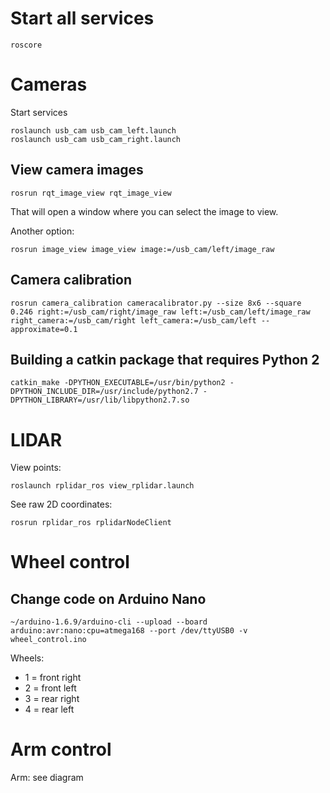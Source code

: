 

# Start all services

```
roscore
```

# Cameras

Start services

```
roslaunch usb_cam usb_cam_left.launch
roslaunch usb_cam usb_cam_right.launch
```

## View camera images

```
rosrun rqt_image_view rqt_image_view
```

That will open a window where you can select the image to view.

Another option:

```
rosrun image_view image_view image:=/usb_cam/left/image_raw
```


## Camera calibration

```
rosrun camera_calibration cameracalibrator.py --size 8x6 --square 0.246 right:=/usb_cam/right/image_raw left:=/usb_cam/left/image_raw right_camera:=/usb_cam/right left_camera:=/usb_cam/left --approximate=0.1
```

## Building a catkin package that requires Python 2

```
catkin_make -DPYTHON_EXECUTABLE=/usr/bin/python2 -DPYTHON_INCLUDE_DIR=/usr/include/python2.7 -DPYTHON_LIBRARY=/usr/lib/libpython2.7.so
```

# LIDAR

View points:

```
roslaunch rplidar_ros view_rplidar.launch
```

See raw 2D coordinates:

```
rosrun rplidar_ros rplidarNodeClient
```


# Wheel control


## Change code on Arduino Nano

```
~/arduino-1.6.9/arduino-cli --upload --board arduino:avr:nano:cpu=atmega168 --port /dev/ttyUSB0 -v wheel_control.ino
```

Wheels:

- 1 = front right
- 2 = front left
- 3 = rear right
- 4 = rear left

# Arm control

Arm: see diagram

